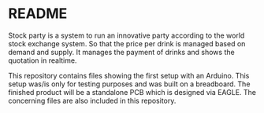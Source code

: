 # README #
Stock party is a system to run an innovative party according to the world stock exchange system. So that the price per drink is managed based on demand and supply. It manages the payment of drinks and shows the quotation in realtime.    

This repository contains files showing the first setup with an Arduino. This setup was/is only for testing purposes and was built on a breadboard. The finished product will be a standalone PCB which is designed via EAGLE. The concerning files are also included in this repository.
 

